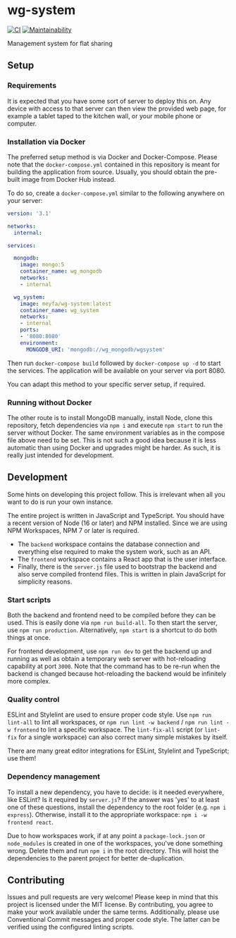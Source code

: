 # wg-system

[![CI](https://github.com/meyfa/wg-system/actions/workflows/main.yml/badge.svg)](https://github.com/meyfa/wg-system/actions/workflows/main.yml)
[![Maintainability](https://api.codeclimate.com/v1/badges/211b6450628333791e6a/maintainability)](https://codeclimate.com/github/meyfa/wg-system/maintainability)

Management system for flat sharing


## Setup

### Requirements

It is expected that you have some sort of server to deploy this on. Any device with access to that server can then view
the provided web page, for example a tablet taped to the kitchen wall, or your mobile phone or computer.

### Installation via Docker

The preferred setup method is via Docker and Docker-Compose. Please note that the `docker-compose.yml` contained in
this repository is meant for building the application from source. Usually, you should obtain the pre-built image from
Docker Hub instead.

To do so, create a `docker-compose.yml` similar to the following anywhere on your server:

```yml
version: '3.1'

networks:
  internal:

services:

  mongodb:
    image: mongo:5
    container_name: wg_mongodb
    networks:
    - internal

  wg_system:
    image: meyfa/wg-system:latest
    container_name: wg_system
    networks:
    - internal
    ports:
    - '8080:8080'
    environment:
      MONGODB_URI: 'mongodb://wg_mongodb/wgsystem'
```

Then run `docker-compose build` followed by `docker-compose up -d` to start the services. The application will be
available on your server via port 8080.

You can adapt this method to your specific server setup, if required.

### Running without Docker

The other route is to install MongoDB manually, install Node, clone this repository, fetch dependencies via `npm i`
and execute `npm start` to run the server without Docker.
The same environment variables as in the compose file above need to be set.
This is not such a good idea because it is less automatic than using Docker and upgrades might be harder. As such, it
is really just intended for development.


## Development

Some hints on developing this project follow. This is irrelevant when all you want to do is run your own instance.

The entire project is written in JavaScript and TypeScript. You should have a recent version of Node (16 or later)
and NPM installed. Since we are using NPM Workspaces, NPM 7 or later is required.

- The `backend` workspace contains the database connection and everything else required to make the system work,
  such as an API.
- The `frontend` workspace contains a React app that is the user interface.
- Finally, there is the `server.js` file used to bootstrap the backend and also serve compiled frontend files.
  This is written in plain JavaScript for simplicity reasons.

### Start scripts

Both the backend and frontend need to be compiled before they can be used. This is easily done via `npm run build-all`.
To then start the server, use `npm run production`. Alternatively, `npm start` is a shortcut to do both things at once.

For frontend development, use `npm run dev` to get the backend up and running as well as obtain a temporary web
server with hot-reloading capability at port `3000`. Note that the command has to be re-run when the backend is
changed because hot-reloading the backend would be infinitely more complex.

### Quality control

ESLint and Stylelint are used to ensure proper code style. Use `npm run lint-all` to lint all workspaces, or
`npm run lint -w backend` / `npm run lint -w frontend` to lint a specific workspace.
The `lint-fix-all` script (or `lint-fix` for a single workspace) can also correct many simple mistakes by itself.

There are many great editor integrations for ESLint, Stylelint and TypeScript; use them!

### Dependency management

To install a new dependency, you have to decide: is it needed everywhere, like ESLint? Is it required by `server.js`?
If the answer was 'yes' to at least one of these questions, install the dependency to the root folder
(e.g. `npm i express`).
Otherwise, install it to the appropriate workspace: `npm i -w frontend react`.

Due to how workspaces work, if at any point a `package-lock.json` or `node_modules` is created in one of the
workspaces, you've done something wrong. Delete them and run `npm i` in the root directory. This will hoist the
dependencies to the parent project for better de-duplication.


## Contributing

Issues and pull requests are very welcome! Please keep in mind that this project is licensed under the MIT license.
By contributing, you agree to make your work available under the same terms.
Additionally, please use Conventional Commit messages and proper code style. The latter can be verified using the
configured linting scripts.
